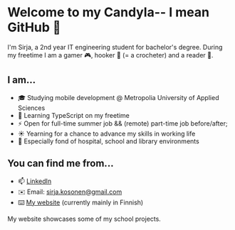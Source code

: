# Welcome to my Candyla-- I mean GitHub 👋

I'm Sirja, a 2nd year IT engineering student for bachelor's degree. During my freetime I am a gamer :video_game:, hooker :yarn: (= a crocheter) and a reader 📖.

## I am...
- 🎓 Studying mobile development @ Metropolia University of Applied Sciences
- 🌱 Learning TypeScript on my freetime
- ⚡ Open for full-time summer job && (remote) part-time job before/after;
- ☀️ Yearning for a chance to advance my skills in working life
- 🧡 Especially fond of hospital, school and library environments

<!--
## Some school project repos
- 💊 [Meds Memory](https://github.com/Digitaalitontut/Meds-Memory) from 1st year
- 🍎 [Scraps](https://github.com/soulyvap/scraps) from 2nd year (still in progress)
-->
## You can find me from...
- 📫 [LinkedIn](https://www.linkedin.com/in/sirja-kosonen-109944127/)
- ✉️ Email: sirja.kosonen@gmail.com
- ⌨️ [My website](http://minaunderthesky.weebly.com/) (currently mainly in Finnish)

My website showcases some of my school projects.


<!--
**sirjak/sirjak** is a ✨ _special_ ✨ repository because its `README.md` (this file) appears on your GitHub profile.

Here are some ideas to get you started:

- 🔭 I’m currently working on ...
- 🌱 I’m currently learning ...
- 👯 I’m looking to collaborate on ...
- 🤔 I’m looking for help with ...
- 💬 Ask me about ...
- 📫 How to reach me: ...
- 😄 Pronouns: ...
- ⚡ Fun fact: ...
-->
